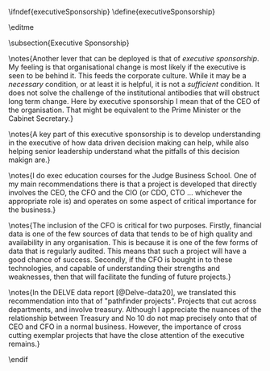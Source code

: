 \ifndef{executiveSponsorship}
\define{executiveSponsorship}

\editme

\subsection{Executive Sponsorship}

\notes{Another lever that can be deployed is that of *executive sponsorship*. My feeling is that organisational change is most likely if the executive is seen to be behind it. This feeds the corporate culture. While it may be a *necessary* condition, or at least it is helpful, it is not a *sufficient* condition. It does not solve the challenge of the institutional antibodies that will obstruct long term change. Here by executive sponsorship I mean that of the CEO of the organisation. That might be equivalent to the Prime Minister or the Cabinet Secretary.}

\notes{A key part of this executive sponsorship is to develop understanding in the executive of how data driven decision making can help, while also helping senior leadership understand what the pitfalls of this decision makign are.}

\notes{I do exec education courses for the Judge Business School. One of my main recommendations there is that a project is developed that directly involves the CEO, the CFO and the CIO (or CDO, CTO ... whichever the appropriate role is) and operates on some aspect of critical importance for the business.}

\notes{The inclusion of the CFO is critical for two purposes. Firstly, financial data is one of the few sources of data that tends to be of high quality and availability in any organisation. This is because it is one of the few forms of data that is regularly audited. This means that such a project will have a good chance of success. Secondly, if the CFO is bought in to these technologies, and capable of understanding their strengths and weaknesses, then that will facilitate the funding of future projects.}

\notes{In the DELVE data report [@Delve-data20], we translated this recommendation into that of "pathfinder projects". Projects that cut across departments, and involve treasury. Although I appreciate the nuances of the relationship between Treasury and No 10 do not map precisely onto that of CEO and CFO in a normal business. However, the importance of cross cutting exemplar projects that have the close attention of the executive remains.}

\endif
